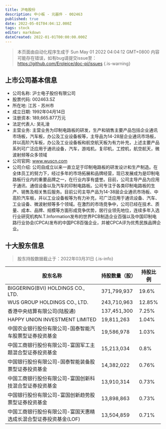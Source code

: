 ```yaml
---
title: 沪电股份
description: 中小板 - 元器件 - 002463
published: true
date: 2022-05-01T04:04:12.000Z
tags: stock
editor: markdown
dateCreated: 2022-01-01T00:00:00.000Z
---
```


> 本页面由自动化程序生成于 Sun May 01 2022 04:04:12 GMT+0800
> 内容可能存在错误，如有bug请提交issue至：https://github.com/Eroleice/doc-pi/issues
{.is-warning}

## 上市公司基本信息
- 公司名称: 沪士电子股份有限公司
- 股票代码: 002463.SZ
- 所在地: 江苏 - 苏州市
- 成立日期: 1992年04月14日
- 注册资本: 189,665.877万元
- 法定代表人: 吴礼淦
- 主营业务: 主营业务为印制电路板的研发，生产和销售主要产品包括企业通讯市场板，汽车板，办公及工业设备板等，主导品为14-28层企业通讯市场板，并以高阶汽车板，办公及工业设备板和航空航天板为有力补充，上述主要产品系列可广泛应用于通讯设备，汽车，游戏机，复印机，工控机，航空航天，微波射频等众多领域
- 公司官网: www.wuscn.com
- 公司介绍: 公司自成立以来一直立足于印制电路板的研发设计和生产制造。在全体员工的努力下，经过多年的市场拓展和品牌经营，现已发展成为是印制电路板行业内的重要品牌之一，在行业内享有盛誉。目前，公司主导产品为应用于通讯、通信设备以及汽车的印制电路板。公司专注于各类印制电路板的生产、销售及相关售后服务。目前公司主导产品为14-38层企业通讯市场板、中高阶汽车板，并以工业设备板等为有力补充，可广泛应用于通讯设备、汽车、工业设备、微波射频等多个领域。在激烈的市场竞争中，公司已经在技术、质量、成本、品牌、规模等方面形成竞争优势，居行业领先地位，连续多年入选行业研究机构N.T.Information发布的世界PCB制造企业百强以及中国印制电路行业协会(CPCA)发布的中国PCB百强企业，并被CPCA评为优秀民族品牌企业。


## 十大股东信息
> 股东持股数据截止于：2022年03月31日
{.is-info}

| 股东名称 | 持股数量（股） | 持股比例 |
| --- | --- | --- |
| BIGGERING(BVI) HOLDINGS CO., LTD. | 371,799,937 | 19.6% |
| WUS GROUP HOLDINGS CO., LTD. | 243,710,963 | 12.85% |
| 香港中央结算有限公司(陆股通) | 137,451,300 | 7.25% |
| HAPPY UNION INVESTMENT LIMITED | 19,811,263 | 1.04% |
| 中国农业银行股份有限公司-国泰智能汽车股票型证券投资基金 | 19,586,978 | 1.03% |
| 中国工商银行股份有限公司-富国军工主题混合型证券投资基金 | 15,213,034 | 0.8% |
| 中国银行股份有限公司-国泰智能装备股票型证券投资基金 | 14,382,022 | 0.76% |
| 中国工商银行股份有限公司-富国创新科技混合型证券投资基金 | 13,910,314 | 0.73% |
| 中国银行股份有限公司-富国创新趋势股票型证券投资基金 | 13,898,863 | 0.73% |
| 中国工商银行股份有限公司-富国天惠精选成长混合型证券投资基金(LOF) | 13,504,859 | 0.71% |





